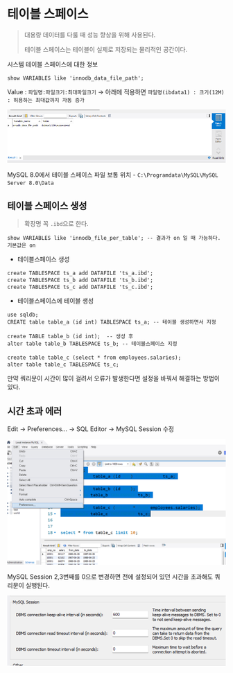 # 테이블 스페이스

> 대용량 데이터를 다룰 때 성능 향상을 위해 사용된다.
>
> 테이블 스페이스는 테이블이 실제로 저장되는 물리적인 공간이다.

시스템 테이블 스페이스에 대한 정보

```mysql
show VARIABLES like 'innodb_data_file_path';
```

Value : `파일명:파일크기:최대파일크기`
→ 아래에 적용하면 `파일명(ibdata1) : 크기(12M) : 허용하는 최대값까지 자동 증가`

![image-20230306141145245](%ED%85%8C%EC%9D%B4%EB%B8%94%20%EC%8A%A4%ED%8E%98%EC%9D%B4%EC%8A%A4.assets/image-20230306141145245.png)



MySQL 8.0에서 테이블 스페이스 파일 보통 위치 - `C:\Programdata\MySQL\MySQL Server 8.0\Data`



## 테이블 스페이스 생성

> 확장명 꼭  `.ibd`으로 한다.

```mysql
show VARIABLES like 'innodb_file_per_table'; -- 결과가 on 일 때 가능하다. 기본값은 on
```



- 테이블스페이스 생성

```mysql
create TABLESPACE ts_a add DATAFILE 'ts_a.ibd';
create TABLESPACE ts_b add DATAFILE 'ts_b.ibd';
create TABLESPACE ts_c add DATAFILE 'ts_c.ibd';
```



- 테이블스페이스에 테이블 생성

```mysql
use sqldb;
CREATE table table_a (id int) TABLESPACE ts_a; -- 테이블 생성하면서 지정 

create TABLE table_b (id int);	-- 생성 후 
alter table table_b TABLESPACE ts_b; -- 테이블스페이스 지정

create table table_c (select * from employees.salaries); 
alter table table_c TABLESPACE ts_c;
```



만약 쿼리문이 시간이 많이 걸려서 오류가 발생한다면 설정을 바꿔서 해결하는 방법이 있다.

## 시간 초과 에러

 Edit → Preferences... → SQL Editor → MySQL Session 수정



![image-20230306143516876](%ED%85%8C%EC%9D%B4%EB%B8%94%20%EC%8A%A4%ED%8E%98%EC%9D%B4%EC%8A%A4.assets/image-20230306143516876.png)



 MySQL Session 2,3번째를 0으로 변경하면 전에 설정되어 있던 시간을 초과해도 쿼리문이 실행된다.

![image-20230306143652944](%ED%85%8C%EC%9D%B4%EB%B8%94%20%EC%8A%A4%ED%8E%98%EC%9D%B4%EC%8A%A4.assets/image-20230306143652944.png)



